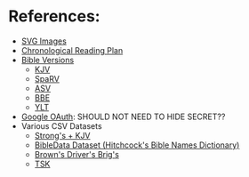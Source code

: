 # References:
- [SVG Images](https://github.com/free-icons/free-icons/tree/master)
- [Chronological Reading Plan](https://github.com/khornberg/readingplans)
- [Bible Versions](https://github.com/scrollmapper/bible_databases/tree/master/sources)
  - [KJV](https://github.com/scrollmapper/bible_databases/tree/master/sources/en/KJV)
  - [SpaRV](https://github.com/scrollmapper/bible_databases/tree/master/sources/es/SpaRV)
  - [ASV](https://github.com/scrollmapper/bible_databases/tree/master/sources/en/ASV)
  - [BBE](https://github.com/scrollmapper/bible_databases/tree/master/sources/en/BBE)
  - [YLT](https://github.com/scrollmapper/bible_databases/tree/master/sources/en/YLT)
- [Google OAuth](https://developers.google.com/identity/protocols/oauth2): SHOULD NOT NEED TO HIDE SECRET??
- Various CSV Datasets
  - [Strong's + KJV](https://github.com/gusheng/MetaV)
  - [BibleData Dataset (Hitchcock's Bible Names Dictionary)](https://dare.mmcatdb.com/datasets/bible-dataset/)
  - [Brown's Driver's Brig's](https://github.com/eliranwong/unabridged-BDB-Hebrew-lexicon/tree/master)
  - [TSK](http://justverses.com/jv/app/downloadTSK.vm)